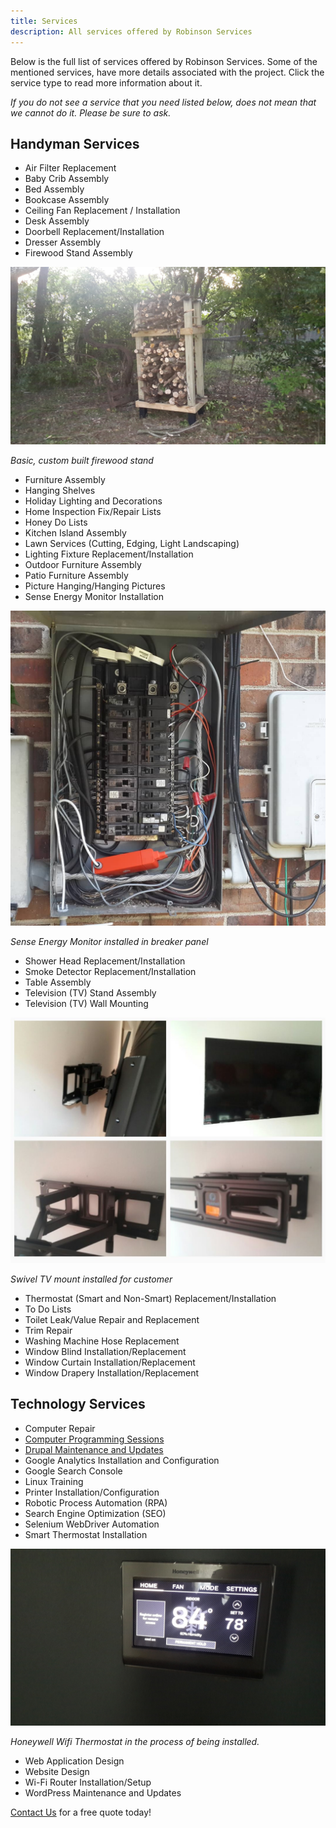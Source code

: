 ```yaml
---
title: Services
description: All services offered by Robinson Services
---
```


Below is the full list of services offered by Robinson Services. Some of the mentioned services, have more 
details associated with the project. Click the service type to read more information about it.

*If you do not see a service that you*
*need listed below, does not mean that we cannot do it. Please be sure to ask.*

## Handyman Services

* Air Filter Replacement
* Baby Crib Assembly
* Bed Assembly
* Bookcase Assembly
* Ceiling Fan Replacement / Installation
* Desk Assembly
* Doorbell Replacement/Installation
* Dresser Assembly
* Firewood Stand Assembly

![Custom built 6ft firewood stand](/images/firewoodstand.jpg)

*Basic, custom built firewood stand*

* Furniture Assembly
* Hanging Shelves
* Holiday Lighting and Decorations
* Home Inspection Fix/Repair Lists
* Honey Do Lists
* Kitchen Island Assembly
* Lawn Services (Cutting, Edging, Light Landscaping)
* Lighting Fixture Replacement/Installation
* Outdoor Furniture Assembly
* Patio Furniture Assembly
* Picture Hanging/Hanging Pictures
* Sense Energy Monitor Installation

![Installation of Sense Energy Monitor](/images/sense_install.jpg)

*Sense Energy Monitor installed in breaker panel*

* Shower Head Replacement/Installation
* Smoke Detector Replacement/Installation
* Table Assembly
* Television (TV) Stand Assembly
* Television (TV) Wall Mounting

![swivel TV mount installed](/images/tvmounting.jpg)

*Swivel TV mount installed for customer*

* Thermostat (Smart and Non-Smart) Replacement/Installation
* To Do Lists
* Toilet Leak/Value Repair and Replacement
* Trim Repair
* Washing Machine Hose Replacement
* Window Blind Installation/Replacement
* Window Curtain Installation/Replacement
* Window Drapery Installation/Replacement

## Technology Services

* Computer Repair
* <a href="https://www.youtube.com/watch?v=fg9AgEkuy9o" target="_blank">Computer Programming Sessions</a>
* <a href="https://www.youtube.com/watch?v=DjtIx1my2eE" target="_blank">Drupal Maintenance and Updates</a>
* Google Analytics Installation and Configuration
* Google Search Console
* Linux Training
* Printer Installation/Configuration
* Robotic Process Automation (RPA)
* Search Engine Optimization (SEO)
* Selenium WebDriver Automation
* Smart Thermostat Installation

![Honeywell Wifi Thermostat in the process of being installed.](/images/thermostat.jpg)

*Honeywell Wifi Thermostat in the process of being installed.*

* Web Application Design
* Website Design
* Wi-Fi Router Installation/Setup
* WordPress Maintenance and Updates

[Contact Us](/contact) for a free quote today!